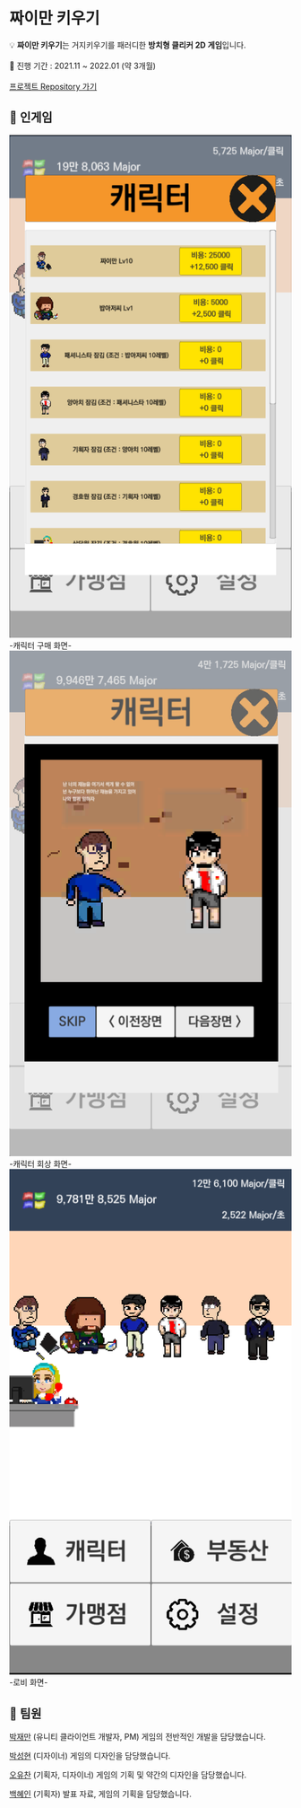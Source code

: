 # 짜이만 키우기

💡 **짜이만 키우기**는 거지키우기를 패러디한 **방치형 클리커 2D 게임**입니다. <br>
<br>
📆 진행 기간 : 2021.11 ~ 2022.01 (약 3개월)<br>
<br>
[프로젝트 Repository 가기](https://github.com/qkrwoaks/Grow_Jjaiman_Development/settings)
## 🔎 인게임

<img src="Docs/Untitled.png">
<br>
-캐릭터 구매 화면-

<img src="Docs/Untitled 1.png">
<br>
-캐릭터 회상 화면-

<img src="Docs/Untitled 2.png">
<br>
-로비 화면-

## 👥 팀원

[박재만](https://github.com/qkrwoaks) (유니티 클라이언트 개발자, PM) 게임의 전반적인 개발을 담당했습니다.

[박성현](https://github.com/Cjsghkd) (디자이너) 게임의 디자인을 담당했습니다.

[오유찬](https://github.com/ohyuchan123) (기획자, 디자이너) 게임의 기획 및 약간의 디자인을 담당했습니다.

[백혜인](https://github.com/hyein0112) (기획자) 발표 자료, 게임의 기획을 담당했습니다.
